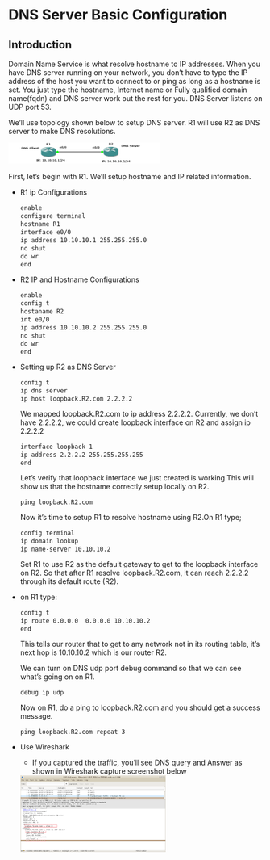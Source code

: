 # DNS Server Basic Configuration

## Introduction

Domain Name Service is what resolve hostname to IP addresses. When you have DNS server running on your network, you don’t have to type the IP address of the host you want to connect to or ping as long as a hostname is set. You just type the hostname, Internet name or Fully qualified domain name(fqdn) and DNS server work out the rest for you. DNS Server listens on UDP port 53.

We’ll use topology shown below to setup DNS server. R1 will use R2 as DNS server to make DNS resolutions.

   <img src="./img/dns.png"  width="60%" height="30%">

First, let’s begin with R1. We’ll setup hostname and IP related information.

- R1 ip Configurations

    ```console
    enable
    configure terminal
    hostname R1
    interface e0/0
    ip address 10.10.10.1 255.255.255.0
    no shut
    do wr 
    end
    ```

- R2 IP and Hostname Configurations

    ```console
    enable
    config t
    hostaname R2
    int e0/0
    ip address 10.10.10.2 255.255.255.0
    no shut
    do wr
    end
    ```

- Setting up R2 as DNS Server

    ```console
    config t
    ip dns server
    ip host loopback.R2.com 2.2.2.2
    ```

    We mapped loopback.R2.com to ip address 2.2.2.2. Currently, we don’t have 2.2.2.2, we could create loopback interface on R2 and assign ip 2.2.2.2

    ```console
    interface loopback 1
    ip address 2.2.2.2 255.255.255.255
    end
    ```

    Let’s verify that loopback interface we just created is working.This will show us that the hostname correctly setup locally on R2.

    ```console
    ping loopback.R2.com
    ```

    Now it’s time to setup R1 to resolve hostname using R2.On R1 type;

    ```console
    config terminal 
    ip domain lookup
    ip name-server 10.10.10.2
    ```

    Set R1 to use R2 as the default gateway to get to the loopback interface on R2. So that after R1 resolve loopback.R2.com, it can reach 2.2.2.2 through its default route (R2).

- on R1 type:

    ```console
    config t
    ip route 0.0.0.0  0.0.0.0 10.10.10.2
    end
    ```

    This tells our router that to get to any network not in its routing table, it’s next hop is 10.10.10.2 which is our router R2.

    We can turn on DNS udp port debug command so that we can see what’s going on on R1.

    ```console
    debug ip udp
    ```

    Now on R1, do a ping to loopback.R2.com and you should get a success message.

    ```console
    ping loopback.R2.com repeat 3
    ```

- Use Wireshark
  - If you captured the traffic, you’ll see DNS query and Answer as shown in Wireshark capture screenshot below


   <img src="./img/dns-wireshark.png"  width="60%" height="30%">